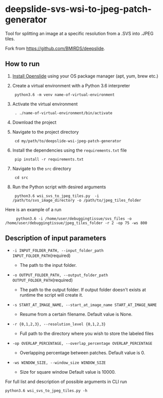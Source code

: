 # deepslide-svs-wsi-to-jpeg-patch-generator

Tool for splitting an image at a specific resolution from a .SVS into .JPEG tiles. 

Fork from https://github.com/BMIRDS/deepslide.

## How to run

1. [Install Openslide](https://openslide.org/download/) using your OS package manager (apt, yum, brew etc.)

1. Create a virtual environment with a Python 3.6 interpreter

        python3.6 -m venv name-of-virtual-environment

2. Activate the virtual environment

        . ./name-of-virtual-environment/bin/activate
    
3. Download the project 

4. Navigate to the project directory 
    
        cd my/path/to/deepslide-wsi-jpeg-patch-generator

3. Install the dependencies using the `requirements.txt` file

        pip install -r requirements.txt


5. Navigate to the `src` directory

        cd src

6. Run the Python script with desired arguments
    
        python3.6 wsi_svs_to_jpeg_tiles.py  -i /path/to/svs_image_directory -o /path/to/jpeg_tiles_folder
   
  Here is an example of a run
  
         python3.6 -i /home/user/debuggingtissue/svs_files -o /home/user/debuggingtissue/jpeg_tiles_folder -r 2 -op 75 -ws 800

## Description of input parameters

 * `-i INPUT_FOLDER_PATH, --input_folder_path INPUT_FOLDER_PATH`(required)
 
    * The path to the input folder.
 
 * `-o OUTPUT_FOLDER_PATH, --output_folder_path OUTPUT_FOLDER_PATH`(required)
 
    * The path to the output folder. If output folder
                        doesn't exists at runtime the script will create it.
 
 * `-s START_AT_IMAGE_NAME, --start_at_image_name START_AT_IMAGE_NAME`
 
    * Resume from a certain filename. Default value is None.
 
 * `-r {0,1,2,3}, --resolution_level {0,1,2,3}`
    * Full path to the directory where you wish to store the labeled files 
 
 * `-op OVERLAP_PERCENTAGE, --overlap_percentage OVERLAP_PERCENTAGE`
    * Overlapping percentage between patches. Default value
                        is 0.
 * `-ws WINDOW_SIZE, --window_size WINDOW_SIZE`
    * Size for square window Default value is 10000.
 
For full list and description of possible arguments in CLI run

```
python3.6 wsi_svs_to_jpeg_tiles.py -h
```
